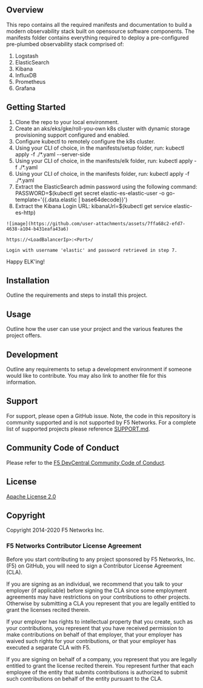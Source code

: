 ## Overview

This repo contains all the required manifests and documentation to build a modern observability stack built on opensource software components. The manifests folder contains everything required to deploy a pre-configured pre-plumbed observability stack comprised of:

  1. Logstash
  2. ElasticSearch
  3. Kibana
  4. InfluxDB
  5. Prometheus
  6. Grafana

## Getting Started

  1. Clone the repo to your local environment.
  2. Create an aks/eks/gke/roll-you-own k8s cluster with dynamic storage provisioning support configured and enabled.
  3. Configure kubectl to remotely configure the k8s cluster.
  4. Using your CLI of choice, in the manifests/setup folder, run: kubectl apply -f ./*.yaml --server-side
  5. Using your CLI of choice, in the manifests/elk folder, run: kubectl apply -f ./*.yaml
  6. Using your CLI of choice, in the manifests folder, run: kubectl apply -f ./*.yaml
  7. Extract the ElasticSearch admin password using the following command: PASSWORD=$(kubectl get secret elastic-es-elastic-user -o go-template='{{.data.elastic | base64decode}}')
  8. Extract the Kibana Login URL: kibanaUrl=$(kubectl get service elastic-es-http)

    ![image](https://github.com/user-attachments/assets/7ffa68c2-efd7-4638-a104-b431eafa43a6)

    https://<LoadBalancerIp>:<Port>/
  
    Login with username 'elastic' and password retrieved in step 7. 
    
  Happy ELK'ing!

## Installation

Outline the requirements and steps to install this project.

## Usage

Outline how the user can use your project and the various features the project offers.

## Development

Outline any requirements to setup a development environment if someone would like to contribute.  You may also link to another file for this information.

## Support

For support, please open a GitHub issue.  Note, the code in this repository is community supported and is not supported by F5 Networks.  For a complete list of supported projects please reference [SUPPORT.md](SUPPORT.md).

## Community Code of Conduct

Please refer to the [F5 DevCentral Community Code of Conduct](code_of_conduct.md).

## License

[Apache License 2.0](LICENSE)

## Copyright

Copyright 2014-2020 F5 Networks Inc.

### F5 Networks Contributor License Agreement

Before you start contributing to any project sponsored by F5 Networks, Inc. (F5) on GitHub, you will need to sign a Contributor License Agreement (CLA).

If you are signing as an individual, we recommend that you talk to your employer (if applicable) before signing the CLA since some employment agreements may have restrictions on your contributions to other projects.
Otherwise by submitting a CLA you represent that you are legally entitled to grant the licenses recited therein.

If your employer has rights to intellectual property that you create, such as your contributions, you represent that you have received permission to make contributions on behalf of that employer, that your employer has waived such rights for your contributions, or that your employer has executed a separate CLA with F5.

If you are signing on behalf of a company, you represent that you are legally entitled to grant the license recited therein.
You represent further that each employee of the entity that submits contributions is authorized to submit such contributions on behalf of the entity pursuant to the CLA.
